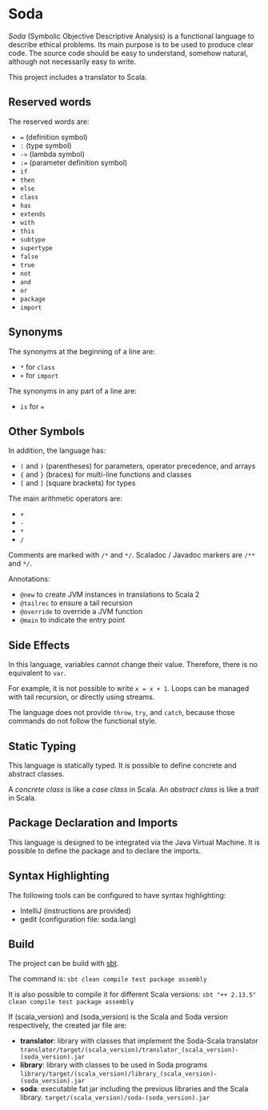 # Soda

*Soda* (Symbolic Objective Descriptive Analysis) is a functional language to describe ethical problems.
Its main purpose is to be used to produce clear code.
The source code should be easy to understand, somehow natural, although not necessarily easy to write.

This project includes a translator to Scala.


## Reserved words

The reserved words are:
- `=` (definition symbol)
- `:` (type symbol)
- `->` (lambda symbol)
- `:=` (parameter definition symbol)
- `if`
- `then`
- `else`
- `class`
- `has`
- `extends`
- `with`
- `this`
- `subtype`
- `supertype`
- `false`
- `true`
- `not`
- `and`
- `or`
- `package`
- `import`


## Synonyms

The synonyms at the beginning of a line are:
- `*` for `class`
- `+` for `import`

The synonyms in any part of a line are:
- `is` for `=`


## Other Symbols

In addition, the language has:
- `(` and `)` (parentheses) for parameters, operator precedence, and arrays
- `{` and `}` (braces) for multi-line functions and classes
- `[` and `]` (square brackets) for types

The main arithmetic operators are:
- `+`
- `-`
- `*`
- `/`

Comments are marked with `/*` and `*/`.
Scaladoc / Javadoc markers are `/**` and `*/`.

Annotations:
- `@new` to create JVM instances in translations to Scala 2
- `@tailrec` to ensure a tail recursion
- `@override` to override a JVM function
- `@main` to indicate the entry point


## Side Effects

In this language, variables cannot change their value.
Therefore, there is no equivalent to `var`.

For example, it is not possible to write `x = x + 1`.
Loops can be managed with tail recursion, or directly using streams.

The language does not provide `throw`, `try`, and `catch`, because those commands do not follow the functional style.


## Static Typing

This language is statically typed.
It is possible to define concrete and abstract classes.

A *concrete class* is like a *case class* in Scala.
An *abstract class* is like a *trait* in Scala.


## Package Declaration and Imports

This language is designed to be integrated via the Java Virtual Machine.
It is possible to define the package and to declare the imports.


## Syntax Highlighting

The following tools can be configured to have syntax highlighting:
- IntelliJ (instructions are provided)
- gedit (configuration file: soda.lang)


## Build

The project can be build with [sbt](https://www.scala-sbt.org/).

The command is:
`sbt clean compile test package assembly`

It is also possible to compile it for different Scala versions:
`sbt "++ 2.13.5" clean compile test package assembly`

If (scala_version) and (soda_version) is the Scala and Soda version respectively, the created jar file are:
- **translator**: library with classes that implement the Soda-Scala translator
  `translator/target/(scala_version)/translator_(scala_version)-(soda_version).jar`
- **library**: library with classes to be used in Soda programs
  `library/target/(scala_version)/library_(scala_version)-(soda_version).jar`
- **soda**: executable fat jar including the previous libraries and the Scala library.
  `target/(scala_version)/soda-(soda_version).jar`


